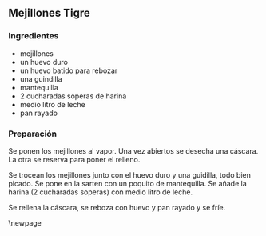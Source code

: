 ## Mejillones Tigre

### Ingredientes

- mejillones
- un huevo duro
- un huevo batido para rebozar
- una guindilla
- mantequilla
- 2 cucharadas soperas de harina
- medio litro de leche
- pan rayado

### Preparación

Se ponen los mejillones al vapor.
Una vez abiertos se desecha una cáscara.
La otra se reserva para poner el relleno.

Se trocean los mejillones junto con el huevo duro y una guidilla, todo bien picado.
Se pone en la sarten con un poquito de mantequilla.
Se añade la harina (2 cucharadas soperas)
con medio litro de leche.

Se rellena la cáscara, se reboza con huevo y pan rayado y se fríe.

\newpage
